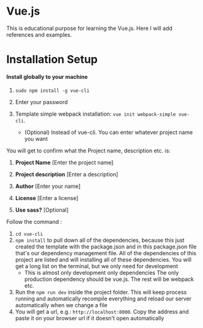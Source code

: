 # Vue.js
This is educational purpose for learning the Vue.js. Here I will add references and examples.

# Installation Setup

#### Install globally to your machine

1. ```sudo npm install -g vue-cli``` 

2. Enter your password

3. Template simple webpack installation: ```vue init webpack-simple vue-cli```.

   - (Optional) Instead of vue-cli. You can enter whatever project name you want

     

You will get to confirm what the Project name, description etc. is:



1. **Project Name** [Enter the project name]

2. **Project description** [Enter a description]

3. **Author** [Enter your name]

4. **License** [Enter a license]

5. **Use sass?** [Optional]

   

Follow the command :

1. ```cd vue-cli```
2. ```npm install``` to pull down all of the dependencies, because this just created the template with the package.json and in this package.json file that's our dependency management file. All of  the dependencies of this project are listed and will installing all of these dependencies. You will get a long list on the terminal, but we only need for development 
   - This is almost only development only dependencies The only production dependency should be vue.js. The rest will be webpack etc.
3. Run the ```npm run dev``` inside the project folder. This will keep process running and automatically recompile everything and reload our server automatically when we change a file
4. You will get a url, e.g.: ```http://localhost:8000```. Copy the address and paste it on your browser url if it doesn't open automatically  

